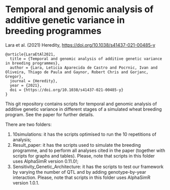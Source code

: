 # Temporal and genomic analysis of additive genetic variance in breeding programmes

Lara et al. (2021) Heredity, https://doi.org/10.1038/s41437-021-00485-y

    @article{LaraEtAl2021,
      title = {Temporal and genomic analysis of additive genetic variance in breeding programmes},
      author = {Lara, Leticia Aparecida de Castro and Pocrnic, Ivan and Oliveira, Thiago de Paula and Gaynor, Robert Chris and Gorjanc, Gregor},
      journal = {Heredity},
      year = {2021},
      doi = {https://doi.org/10.1038/s41437-021-00485-y}
    }

This git repository contains scripts for temporal and genomic analysis of additive genetic variance in different stages of a simulated wheat breeding program. See the paper for further details.

There are two folders: 
1. 10simulations: it has the scripts optimised to run the 10 repetitions of analysis; 
2. Result_paper: it has the scripts used to simulate the breeding programme, and to perform all analyses cited in the paper (together with scripts for graphs and tables). Please, note that scripts in this folder uses AlphaSimR version 0.11.0!;
3. Sensitivity_Genetic_Architecture: it has the scripts to test our framework by varying the number of QTL and by adding genotype-by-year interaction. Please, note that scripts in this folder uses AlphaSimR version 1.0.1. 
